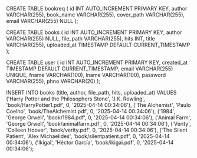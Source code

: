 CREATE TABLE bookreq (
    id INT AUTO_INCREMENT PRIMARY KEY,
    author VARCHAR(255),
    book_name VARCHAR(255),
    cover_path VARCHAR(255),
    email VARCHAR(255) NULL
);

CREATE TABLE books (
    id INT AUTO_INCREMENT PRIMARY KEY,
    author VARCHAR(255) NULL,
    file_path VARCHAR(255),
    hits INT,
    title VARCHAR(255),
    uploaded_at TIMESTAMP DEFAULT CURRENT_TIMESTAMP
);

CREATE TABLE user (
    id INT AUTO_INCREMENT PRIMARY KEY,
    created_at TIMESTAMP DEFAULT CURRENT_TIMESTAMP,
    email VARCHAR(255) UNIQUE,
    fname VARCHAR(100),
    lname VARCHAR(100),
    password VARCHAR(255),
    phno VARCHAR(20)
);

INSERT INTO books (title, author, file_path, hits, uploaded_at) VALUES
('Harry Potter and the Philosophers Stone', 'J.K. Rowling', 'book/HarryPotter1.pdf', 0, '2025-04-14 00:34:06'),
('The Alchemist', 'Paulo Coelho', 'book/TheAlchemist.pdf', 0, '2025-04-14 00:34:06'),
('1984', 'George Orwell', 'book/1984.pdf', 0, '2025-04-14 00:34:06'),
('Animal Farm', 'George Orwell', 'book/animalfarm.pdf', 0, '2025-04-14 00:34:06'),
('Verity', 'Colleen Hoover', 'book/verity.pdf', 0, '2025-04-14 00:34:06'),
('The Silent Patient', 'Alex Michaelides', 'book/silentpatient.pdf', 0, '2025-04-14 00:34:06'),
('Ikigai', 'Héctor García', 'book/ikigai.pdf', 0, '2025-04-14 00:34:06');

